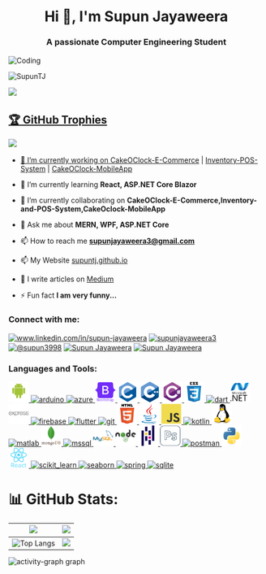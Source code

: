 <h1 align="center">Hi 👋, I'm Supun Jayaweera</h1>
<h3 align="center">A passionate Computer Engineering Student</h3>
<!-- <h4 align="center">I'm a creative and determined undergraduate who thrives on meeting deadlines. My enthusiasm lies in crafting engaging Web & Mobile Applications and Data science. Additionally, I am proficient in both MERN, ASP.NET and Flutter technologies. </h4>  -->


<img align="center" alt="Coding" width="800" height="200" src="https://media3.giphy.com/media/26tn33aiTi1jkl6H6/giphy.gif">
<p align="left"> <img src="https://komarev.com/ghpvc/?username=SupunTJ&label=Profile%20views&color=0e75b6&style=flat" alt="SupunTJ" /> </p>
       <a href="https://user-badge.committers.top/sri_lanka/SupunTJ">
            <img src="https://user-badge.committers.top/sri_lanka/SupunTJ.svg" />

<!--         <a href="https://user-badge.committers.top/sri_lanka/SupunJayaweera">
            <img src="https://user-badge.committers.top/sri_lanka_public/SupunJayaweera.svg" />
        </a> -->

## 🏆 GitHub Trophies
![](https://github-profile-trophy.vercel.app/?username=SupunTJ&theme=darkhub&no-frame=false&no-bg=false&margin-w=4)


- 🔭 I’m currently working on  [CakeOClock-E-Commerce](https://github.com/visaladi/CakeOclock) | [Inventory-POS-System](https://github.com/visaladi/inventory-and-pos-system) | [CakeOClock-MobileApp](https://github.com/visaladi/CakeOClockMobile)


- 🌱 I’m currently learning **React, ASP.NET Core Blazor**

- 👯 I’m currently collaborating on **CakeOClock-E-Commerce,Inventory-and-POS-System,CakeOclock-MobileApp**

<!-- - 🤝 I’m looking for help with **inventory-and-pos-system**    -->

- 💬 Ask me about **MERN, WPF, ASP.NET Core**

- 📫 How to reach me **supunjayaweera3@gmail.com**

- 📫 My Website [supuntj.github.io](https://supuntj.github.io/my-portfolio-website/)

- 📝 I write articles on [Medium](https://medium.com/@supunjayaweera3)

- ⚡ Fun fact **I am very funny...**

<h3 align="left">Connect with me:</h3>
<p align="left">
<a href="https://www.linkedin.com/in/supun-jayaweera/" target="blank"><img align="center" src="https://raw.githubusercontent.com/rahuldkjain/github-profile-readme-generator/master/src/images/icons/Social/linked-in-alt.svg" alt="www.linkedin.com/in/supun-jayaweera" height="30" width="40" /></a>
<a href="https://www.leetcode.com/supunjayaweera3" target="blank"><img align="center" src="https://raw.githubusercontent.com/rahuldkjain/github-profile-readme-generator/master/src/images/icons/Social/leet-code.svg" alt="supunjayaweera3" height="30" width="40" /></a>
<a href="https://www.hackerrank.com/profile/EG_2020_3998" target="blank"><img align="center" src="https://raw.githubusercontent.com/rahuldkjain/github-profile-readme-generator/master/src/images/icons/Social/hackerearth.svg" alt="@supun3998" height="30" width="40" /></a>
 <a href="https://web.facebook.com/SupunTJ" target="blank"><img align="center" src="https://raw.githubusercontent.com/rahuldkjain/github-profile-readme-generator/master/src/images/icons/Social/facebook.svg" alt="Supun Jayaweera" height="30" width="40" /></a>
<a href="https://medium.com/@supunjayaweera3" target="blank"><img align="center" src="https://raw.githubusercontent.com/rahuldkjain/github-profile-readme-generator/master/src/images/icons/Social/medium.svg" alt="Supun Jayaweera" height="30" width="40" /></a>

</p>

<h3 align="left">Languages and Tools:</h3>
<p align="left"> <a href="https://developer.android.com" target="_blank" rel="noreferrer"> <img src="https://raw.githubusercontent.com/devicons/devicon/master/icons/android/android-original-wordmark.svg" alt="android" width="40" height="40"/> </a> <a href="https://www.arduino.cc/" target="_blank" rel="noreferrer"> <img src="https://cdn.worldvectorlogo.com/logos/arduino-1.svg" alt="arduino" width="40" height="40"/> </a> <a href="https://azure.microsoft.com/en-in/" target="_blank" rel="noreferrer"> <img src="https://www.vectorlogo.zone/logos/microsoft_azure/microsoft_azure-icon.svg" alt="azure" width="40" height="40"/> </a> <a href="https://getbootstrap.com" target="_blank" rel="noreferrer"> <img src="https://raw.githubusercontent.com/devicons/devicon/master/icons/bootstrap/bootstrap-plain-wordmark.svg" alt="bootstrap" width="40" height="40"/> </a> <a href="https://www.cprogramming.com/" target="_blank" rel="noreferrer"> <img src="https://raw.githubusercontent.com/devicons/devicon/master/icons/c/c-original.svg" alt="c" width="40" height="40"/> </a> <a href="https://www.w3schools.com/cpp/" target="_blank" rel="noreferrer"> <img src="https://raw.githubusercontent.com/devicons/devicon/master/icons/cplusplus/cplusplus-original.svg" alt="cplusplus" width="40" height="40"/> </a> <a href="https://www.w3schools.com/cs/" target="_blank" rel="noreferrer"> <img src="https://raw.githubusercontent.com/devicons/devicon/master/icons/csharp/csharp-original.svg" alt="csharp" width="40" height="40"/> </a> <a href="https://www.w3schools.com/css/" target="_blank" rel="noreferrer"> <img src="https://raw.githubusercontent.com/devicons/devicon/master/icons/css3/css3-original-wordmark.svg" alt="css3" width="40" height="40"/> </a> <a href="https://dart.dev" target="_blank" rel="noreferrer"> <img src="https://www.vectorlogo.zone/logos/dartlang/dartlang-icon.svg" alt="dart" width="40" height="40"/> </a> <a href="https://dotnet.microsoft.com/" target="_blank" rel="noreferrer"> <img src="https://raw.githubusercontent.com/devicons/devicon/master/icons/dot-net/dot-net-original-wordmark.svg" alt="dotnet" width="40" height="40"/> </a> <a href="https://expressjs.com" target="_blank" rel="noreferrer"> <img src="https://raw.githubusercontent.com/devicons/devicon/master/icons/express/express-original-wordmark.svg" alt="express" width="40" height="40"/> </a> <a href="https://firebase.google.com/" target="_blank" rel="noreferrer"> <img src="https://www.vectorlogo.zone/logos/firebase/firebase-icon.svg" alt="firebase" width="40" height="40"/> </a> <a href="https://flutter.dev" target="_blank" rel="noreferrer"> <img src="https://www.vectorlogo.zone/logos/flutterio/flutterio-icon.svg" alt="flutter" width="40" height="40"/> </a> <a href="https://git-scm.com/" target="_blank" rel="noreferrer"> <img src="https://www.vectorlogo.zone/logos/git-scm/git-scm-icon.svg" alt="git" width="40" height="40"/> </a> <a href="https://www.w3.org/html/" target="_blank" rel="noreferrer"> <img src="https://raw.githubusercontent.com/devicons/devicon/master/icons/html5/html5-original-wordmark.svg" alt="html5" width="40" height="40"/> </a> <a href="https://www.java.com" target="_blank" rel="noreferrer"> <img src="https://raw.githubusercontent.com/devicons/devicon/master/icons/java/java-original.svg" alt="java" width="40" height="40"/> </a> <a href="https://developer.mozilla.org/en-US/docs/Web/JavaScript" target="_blank" rel="noreferrer"> <img src="https://raw.githubusercontent.com/devicons/devicon/master/icons/javascript/javascript-original.svg" alt="javascript" width="40" height="40"/> </a> <a href="https://kotlinlang.org" target="_blank" rel="noreferrer"> <img src="https://www.vectorlogo.zone/logos/kotlinlang/kotlinlang-icon.svg" alt="kotlin" width="40" height="40"/> </a> <a href="https://www.linux.org/" target="_blank" rel="noreferrer"> <img src="https://raw.githubusercontent.com/devicons/devicon/master/icons/linux/linux-original.svg" alt="linux" width="40" height="40"/> </a> <a href="https://www.mathworks.com/" target="_blank" rel="noreferrer"> <img src="https://upload.wikimedia.org/wikipedia/commons/2/21/Matlab_Logo.png" alt="matlab" width="40" height="40"/> </a> <a href="https://www.mongodb.com/" target="_blank" rel="noreferrer"> <img src="https://raw.githubusercontent.com/devicons/devicon/master/icons/mongodb/mongodb-original-wordmark.svg" alt="mongodb" width="40" height="40"/> </a> <a href="https://www.microsoft.com/en-us/sql-server" target="_blank" rel="noreferrer"> <img src="https://www.svgrepo.com/show/303229/microsoft-sql-server-logo.svg" alt="mssql" width="40" height="40"/> </a> <a href="https://www.mysql.com/" target="_blank" rel="noreferrer"> <img src="https://raw.githubusercontent.com/devicons/devicon/master/icons/mysql/mysql-original-wordmark.svg" alt="mysql" width="40" height="40"/> </a> <a href="https://nodejs.org" target="_blank" rel="noreferrer"> <img src="https://raw.githubusercontent.com/devicons/devicon/master/icons/nodejs/nodejs-original-wordmark.svg" alt="nodejs" width="40" height="40"/> </a> <a href="https://pandas.pydata.org/" target="_blank" rel="noreferrer"> <img src="https://raw.githubusercontent.com/devicons/devicon/2ae2a900d2f041da66e950e4d48052658d850630/icons/pandas/pandas-original.svg" alt="pandas" width="40" height="40"/> </a> <a href="https://www.photoshop.com/en" target="_blank" rel="noreferrer"> <img src="https://raw.githubusercontent.com/devicons/devicon/master/icons/photoshop/photoshop-line.svg" alt="photoshop" width="40" height="40"/> </a> <a href="https://postman.com" target="_blank" rel="noreferrer"> <img src="https://www.vectorlogo.zone/logos/getpostman/getpostman-icon.svg" alt="postman" width="40" height="40"/> </a> <a href="https://www.python.org" target="_blank" rel="noreferrer"> <img src="https://raw.githubusercontent.com/devicons/devicon/master/icons/python/python-original.svg" alt="python" width="40" height="40"/> </a> <a href="https://reactjs.org/" target="_blank" rel="noreferrer"> <img src="https://raw.githubusercontent.com/devicons/devicon/master/icons/react/react-original-wordmark.svg" alt="react" width="40" height="40"/> </a> <a href="https://scikit-learn.org/" target="_blank" rel="noreferrer"> <img src="https://upload.wikimedia.org/wikipedia/commons/0/05/Scikit_learn_logo_small.svg" alt="scikit_learn" width="40" height="40"/> </a> <a href="https://seaborn.pydata.org/" target="_blank" rel="noreferrer"> <img src="https://seaborn.pydata.org/_images/logo-mark-lightbg.svg" alt="seaborn" width="40" height="40"/> </a> <a href="https://spring.io/" target="_blank" rel="noreferrer"> <img src="https://www.vectorlogo.zone/logos/springio/springio-icon.svg" alt="spring" width="40" height="40"/> </a> <a href="https://www.sqlite.org/" target="_blank" rel="noreferrer"> <img src="https://www.vectorlogo.zone/logos/sqlite/sqlite-icon.svg" alt="sqlite" width="40" height="40"/> </a> </p>

# 📊 GitHub Stats:

<!--
![](https://github-readme-stats.vercel.app/api?username=SupunJayaweera&theme=dark&hide_border=false&include_all_commits=true&count_private=true)  
![](https://github-readme-streak-stats.herokuapp.com/?user=SupunJayaweera&theme=dark&hide_border=false)


 ![](https://github-readme-stats.vercel.app/api/top-langs/?username=SupunJayaweera&theme=dark&hide_border=false&include_all_commits=true&count_private=true&layout=compact) 

 ![Top Langs](https://github-readme-stats.vercel.app/api/top-langs/?username=SupunJayaweera&theme=dark) 

 ### 🔝 Top Contributed Repo

 ![](https://github-contributor-stats.vercel.app/api?username=SupunJayaweera&limit=5&theme=dark&combine_all_yearly_contributions=true)
-->

<!--        -->



|      ![](https://github-readme-stats.vercel.app/api?username=SupunTJ&theme=dark&hide_border=false&include_all_commits=false&count_private=false&hide=jupyter%20notebook)      |       ![](https://github-readme-streak-stats.herokuapp.com/?user=SupunTJ&theme=dark&hide_border=false)                                                                                                 |
| --------------------------------------------------------------------------------------------------------------------------------- | ----------------------------------------------------------------------------------------------------------------------------------------------------------------------------------------------------------------- |
| ![Top Langs](https://github-readme-stats.vercel.app/api/top-langs/?username=SupunTJ&theme=dark) | ![](https://github-contributor-stats.vercel.app/api?username=SupunTJ&limit=5&theme=dark&combine_all_yearly_contributions=true) |

<!--    
<a href="https://app.daily.dev/libraiger"><img src="https://api.daily.dev/devcards/v2/d6lWxrgg73SDHQBslU5eO.png?type=wide&r=z1c" width="652" alt="Libra Tiger's Dev Card"/></a>
  -->

<img src="https://github-readme-activity-graph.vercel.app/graph?username=SupunTJ&radius=16&theme=github-compact&area=true&order=5" height="350" alt="activity-graph graph" /> 
